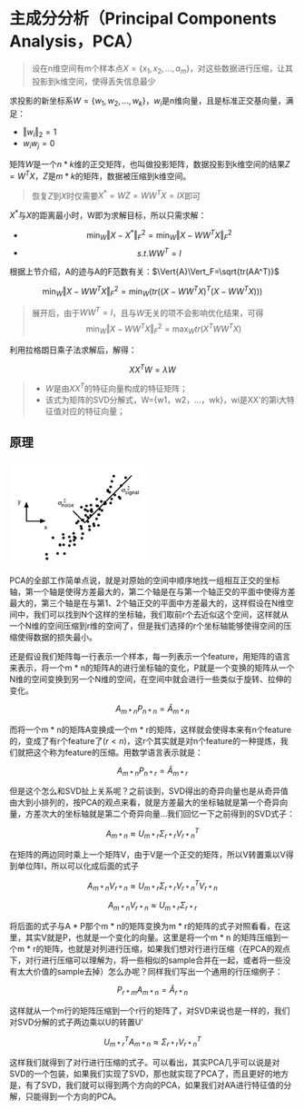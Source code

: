 # 主成分分析（Principal Components Analysis，PCA）
> 设在n维空间有m个样本点$X=\lbrace{x_1,x_2,...,a_m}\rbrace$，对这些数据进行压缩，让其投影到k维空间，使得丢失信息最少

求投影的新坐标系$W=\lbrace{w_1,w_2,...,w_k}\rbrace$，$w_i$是n维向量，且是标准正交基向量，满足：
* $\Vert{w_i}\Vert_2=1$
* $w_iw_j=0$

矩阵$W$是一个$n * k$维的正交矩阵，也叫做投影矩阵，数据投影到k维空间的结果$Z=W^TX$，$Z$是$m * k$的矩阵，数据被压缩到k维空间。
> 恢复$Z$到$X$时仅需要$X^*=WZ=WW^TX=IX$即可

$X^*$与$X$的距离最小时，W即为求解目标，所以只需求解：

* $$\min_{W}{\Vert{X-X^*}\Vert_F^2} = \min_{W}{\Vert{ X-WW^TX}\Vert_F^2}$$
* $$s.t.WW^T=I$$

根据上节介绍，A的迹与A的F范数有关：$\Vert{A}\Vert_F=\sqrt{tr(AA^T)}$

$$\min_{W}{\Vert{X-WW^TX}\Vert_F^2} = \min_{W}(tr((X-WW^TX)^T(X-WW^TX)))$$

> 展开后，由于$WW^T=I$，且与$W$无关的项不会影响优化结果，可得
> $$\min_{W}\Vert{X-WW^TX}\Vert_F^2 = \max_{W}tr(X^TWW^TX)$$

利用拉格朗日乘子法求解后，解得：

$$XX^TW = λW$$

> * $W$是由$XX^T$的特征向量构成的特征矩阵；
> * 该式为矩阵的SVD分解式，W={w1，w2，...，wk}，wi是XX'的第i大特征值对应的特征向量；

## 原理
![](./img/pca_1.png)  

PCA的全部工作简单点说，就是对原始的空间中顺序地找一组相互正交的坐标轴，第一个轴是使得方差最大的，第二个轴是在与第一个轴正交的平面中使得方差最大的，第三个轴是在与第1、2个轴正交的平面中方差最大的，这样假设在N维空间中，我们可以找到N个这样的坐标轴，我们取前r个去近似这个空间，这样就从一个N维的空间压缩到r维的空间了，但是我们选择的r个坐标轴能够使得空间的压缩使得数据的损失最小。 

还是假设我们矩阵每一行表示一个样本，每一列表示一个feature，用矩阵的语言来表示，将一个m * n的矩阵A的进行坐标轴的变化，P就是一个变换的矩阵从一个N维的空间变换到另一个N维的空间，在空间中就会进行一些类似于旋转、拉伸的变化。

$$A_{m * n}P_{n * n}=\tilde{A}_{m * n}$$

而将一个m * n的矩阵A变换成一个m * r的矩阵，这样就会使得本来有n个feature的，变成了有r个feature了$(r < n)$，这r个其实就是对n个feature的一种提炼，我们就把这个称为feature的压缩。用数学语言表示就是：

$$A_{m * n}P_{n * r}=\tilde{A}_{m * r}$$

但是这个怎么和SVD扯上关系呢？之前谈到，SVD得出的奇异向量也是从奇异值由大到小排列的，按PCA的观点来看，就是方差最大的坐标轴就是第一个奇异向量，方差次大的坐标轴就是第二个奇异向量…我们回忆一下之前得到的SVD式子：

$${A}_{m * n}\approx{U_{m * r}\Sigma_{r * r} V_{r * n}^T}$$

在矩阵的两边同时乘上一个矩阵V，由于V是一个正交的矩阵，所以V转置乘以V得到单位阵I，所以可以化成后面的式子

$${A}_{m * n}V_{r * n}\approx{U_{m * r}\Sigma_{r * r} V_{r * n}^TV_{r * n}}$$

$${A}_{m * n}V_{r * n}\approx{U_{m * r}\Sigma_{r * r}}$$

将后面的式子与A * P那个m * n的矩阵变换为m * r的矩阵的式子对照看看，在这里，其实V就是P，也就是一个变化的向量。这里是将一个m * n 的矩阵压缩到一个m * r的矩阵，也就是对列进行压缩，如果我们想对行进行压缩（在PCA的观点下，对行进行压缩可以理解为，将一些相似的sample合并在一起，或者将一些没有太大价值的sample去掉）怎么办呢？同样我们写出一个通用的行压缩例子：

$$P_{r * m}A_{m * n}=\tilde{A}_{r * n}$$

这样就从一个m行的矩阵压缩到一个r行的矩阵了，对SVD来说也是一样的，我们对SVD分解的式子两边乘以U的转置U'

$${U}_{m * r}^TA_{m * n}\approx{\Sigma_{r * r}V_{r * n}^T}$$

这样我们就得到了对行进行压缩的式子。可以看出，其实PCA几乎可以说是对SVD的一个包装，如果我们实现了SVD，那也就实现了PCA了，而且更好的地方是，有了SVD，我们就可以得到两个方向的PCA，如果我们对A’A进行特征值的分解，只能得到一个方向的PCA。